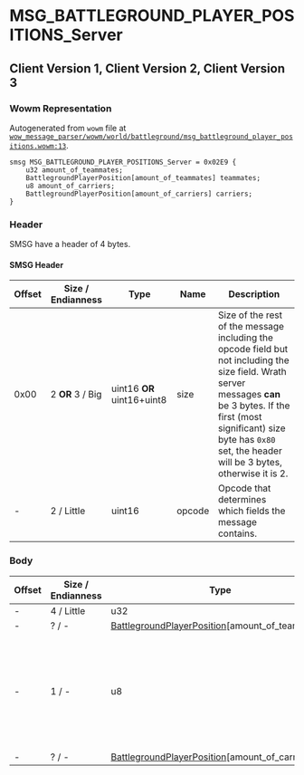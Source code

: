 # MSG_BATTLEGROUND_PLAYER_POSITIONS_Server

## Client Version 1, Client Version 2, Client Version 3

### Wowm Representation

Autogenerated from `wowm` file at [`wow_message_parser/wowm/world/battleground/msg_battleground_player_positions.wowm:13`](https://github.com/gtker/wow_messages/tree/main/wow_message_parser/wowm/world/battleground/msg_battleground_player_positions.wowm#L13).
```rust,ignore
smsg MSG_BATTLEGROUND_PLAYER_POSITIONS_Server = 0x02E9 {
    u32 amount_of_teammates;
    BattlegroundPlayerPosition[amount_of_teammates] teammates;
    u8 amount_of_carriers;
    BattlegroundPlayerPosition[amount_of_carriers] carriers;
}
```
### Header

SMSG have a header of 4 bytes.

#### SMSG Header

| Offset | Size / Endianness | Type   | Name   | Description |
| ------ | ----------------- | ------ | ------ | ----------- |
| 0x00   | 2 **OR** 3 / Big           | uint16 **OR** uint16+uint8 | size | Size of the rest of the message including the opcode field but not including the size field. Wrath server messages **can** be 3 bytes. If the first (most significant) size byte has `0x80` set, the header will be 3 bytes, otherwise it is 2.|
| -      | 2 / Little| uint16 | opcode | Opcode that determines which fields the message contains. |

### Body

| Offset | Size / Endianness | Type | Name | Description | Comment |
| ------ | ----------------- | ---- | ---- | ----------- | ------- |
| - | 4 / Little | u32 | amount_of_teammates |  |  |
| - | ? / - | [BattlegroundPlayerPosition](battlegroundplayerposition.md)[amount_of_teammates] | teammates |  |  |
| - | 1 / - | u8 | amount_of_carriers |  | vmangos only sends the carrier of the player team. No emu ever sends more than 2. |
| - | ? / - | [BattlegroundPlayerPosition](battlegroundplayerposition.md)[amount_of_carriers] | carriers |  |  |

